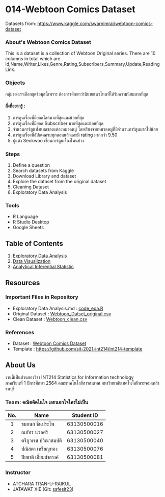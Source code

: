 # 014-Webtoon Comics Dataset
Datasets from: https://www.kaggle.com/swarnimrai/webtoon-comics-dataset

### About's Webtoon Comics Dataset
This is a dataset is a collection of Webtoon Original series. 
There are 10 columns in total which are id,Name,Writer,Likes,Genre,Rating,Subscribers,Summary,Update,Reading Link.

### Objects
  กลุ่มของเราเลือกชุดข้อมูลนี้เพราะ ต้องการศึกษาว่านิยายแนวไหนที่ได้รับความนิยมมากที่สุด

#### สิ่งที่อยากรู้ :
1. การ์ตูนเรื่องที่มียอดไลค์มากที่สุดและน้อยที่สุด
2. การ์ตูนเรื่องที่มียอด Subscriber มากที่สุดและน้อยที่สุด
3. จำนวนการ์ตูนทั้งหมดของแต่ละหมวดหมู่ โดยเรียงจากหมวดหมู่ที่มีจำนวนการ์ตูนมากไปน้อย
4. การ์ตูนเรื่องที่อัปเดตครบทุกตอนแล้วและมี rating มากกว่า 9.50
5. ผู้แต่ง Seokwoo เขียนการ์ตูนเรื่องไหนบ้าง


### Steps
1. Define a question
2. Search datasets from Kaggle
3. Download Library and dataset
4. Explore the dataset from the original dataset
5. Cleaning Dataset
6. Exploratory Data Analysis


### Tools
- R Language
- R Studio Desktop
- Google Sheets

## Table of Contents
1. [Exploratory Data Analysis](midterm/exploratory.md)
2. [Data Visualization]() 
3. [Analytical Inferential Statistic](final/Hypothesis_Testing.md)


## Resources
### Important Files in Repository
- Exploratory Data Analysis.md : [code_eda.R](midterm/webToon_check.R)
- Original Dataset : [Webtoon_Datset_original.csv](midterm/Webtoon_Dataset.csv) 
- Clean Dataset : [Webtoon_clean.csv](midterm/Webtoon_clean.csv)

### References
- Dataset : [Webtoon Comics Dataset](https://www.kaggle.com/swarnimrai/webtoon-comics-dataset)
- Template : https://github.com/sit-2021-int214/int214-template

## About Us
งานนี้เป็นส่วนของวิชา INT214 Statistics for Information technology <br/> ภาคเรียนที่ 1 ปีการศึกษา 2564 คณะเทคโนโลยีสารสนเทศ มหาวิทยาลัยเทคโนโลยีพระจอมเกล้าธนบุรี
### Team: คณิตคิดในใจ เลยนอกใจใครไม่เป็น

| No. | Name                     |  Student ID   |
|:---:|--------------------------|---------------|
|  1  | ชมกนก ชื่นประไพ    |  63130500016  |
|  2  | ณภัทร นวลศรี    |  63130500027  |
|  3  | ตรีภูวเรศ ปวีณาสมบัติ    |  63130500040  |
|  4  | ปณิสตา เหรียญทอง      |  63130500076  |
|  5  | ปิยชาติ เอี่ยมสำอางค์      |  63130500081  |


### Instructor
- ATCHARA TRAN-U-RAIKUL
- JATAWAT XIE (Git: [safesit23](https://github.com/safesit23))



